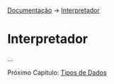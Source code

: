 [Documentação](README.md) -> [Interpretador](#)

# Interpretador
...

Próximo Capítulo: [Tipos de Dados](valores.md)
